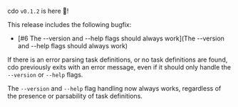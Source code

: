cdo `v0.1.2` is here 🎉!

This release includes the following bugfix:

- [#6 The --version and --help flags should always work](The --version and --help flags should always work)

If there is an error parsing task definitions, or no task definitions are found, cdo previously exits with an error message, even if it should only handle the `--version` or `--help` flags.

The `--version` and `--help` flag handling now always works, regardless of the presence or parsability of task definitions.
